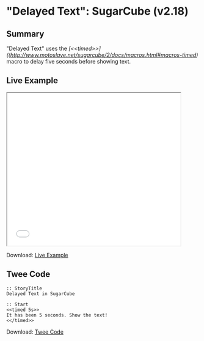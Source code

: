 # "Delayed Text": SugarCube (v2.18)

## Summary

"Delayed Text" uses the *[&lt;&lt;timed&gt;&gt;]((http://www.motoslave.net/sugarcube/2/docs/macros.html#macros-timed)* macro to delay five seconds before showing text.

## Live Example

<section>
<iframe src="sugarcube_delayedtext_example.html" height=400 width=90%></iframe>


Download: <a href="sugarcube_delayedtext_example.html" target="_blank">Live Example</a>
</section>

## Twee Code

```
:: StoryTitle
Delayed Text in SugarCube

:: Start
<<timed 5s>>
It has been 5 seconds. Show the text!
<</timed>>
```

Download: <a href="sugarcube_delayedtext_twee.txt" target="_blank">Twee Code</a>

